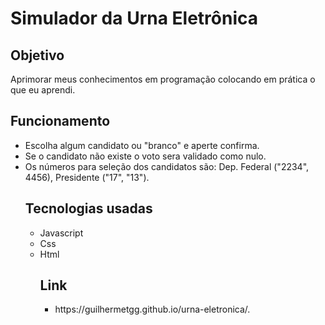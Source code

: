 <body>
<h1>Simulador da Urna Eletrônica</h1>
<h2>Objetivo</h1>
Aprimorar meus conhecimentos em programação colocando em prática o que eu aprendi.

 <h2>Funcionamento</h2>
 <ul>
   <li>Escolha algum candidato ou "branco" e aperte confirma.</li>
   <li>Se o candidato não existe o voto sera validado como nulo.</li>
   <li>Os números para seleção dos candidatos são: Dep. Federal ("2234", 4456), Presidente ("17", "13").</li>
   <h2>Tecnologias usadas</h2>
 <ul>
  <li>Javascript</li>
  <li>Css</li>
  <li>Html</li>
  
   <h2>Link</h2>
 <ul>
   <li>https://guilhermetgg.github.io/urna-eletronica/.</li>
  
    
    

